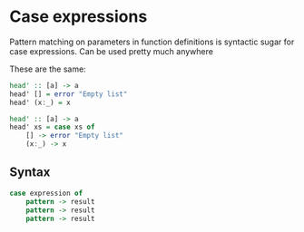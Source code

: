 # Case expressions

Pattern matching on parameters in function definitions is syntactic sugar for case expressions. Can be used pretty much anywhere

These are the same:

```haskell
head' :: [a] -> a
head' [] = error "Empty list"
head' (x:_) = x
```

```haskell
head' :: [a] -> a
head' xs = case xs of
    [] -> error "Empty list"
    (x:_) -> x
```

## Syntax

```haskell
case expression of
    pattern -> result
    pattern -> result
    pattern -> result
```
